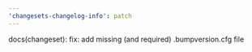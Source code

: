 ```yaml
---
'changesets-changelog-info': patch
---
```


docs(changeset): fix: add missing (and required) .bumpversion.cfg file
